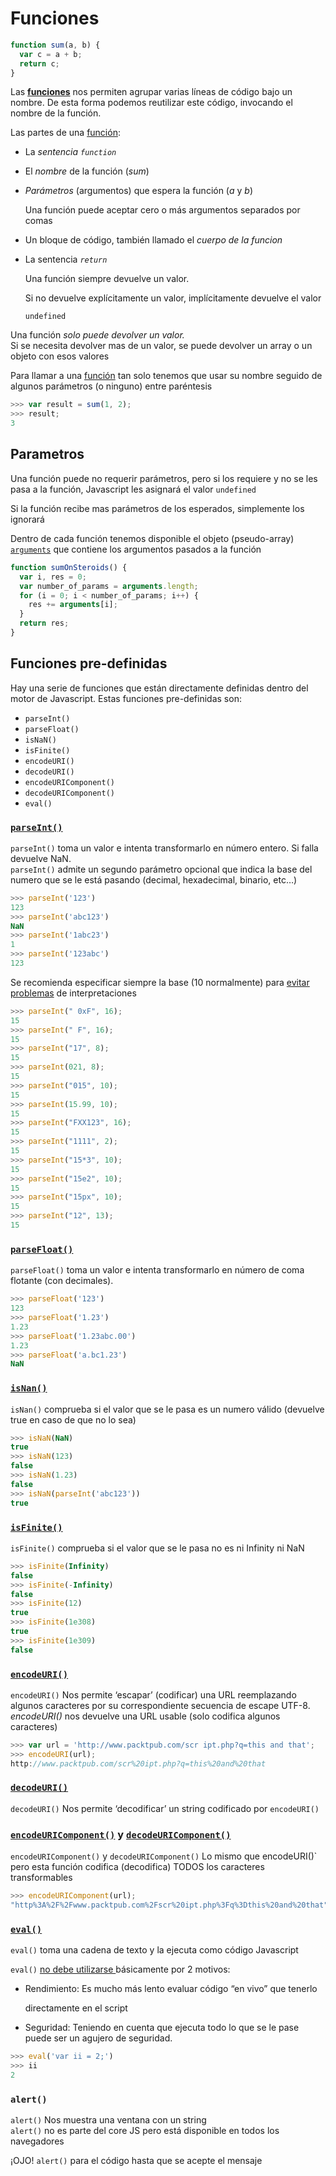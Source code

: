# Funciones

```javascript
function sum(a, b) {
  var c = a + b;
  return c;
}
```

Las [**funciones**](https://developer.mozilla.org/en/JavaScript/Reference/Functions_and_function_scope) nos permiten agrupar varias líneas de código bajo un nombre. De esta forma podemos reutilizar este código, invocando el nombre de la función.

Las partes de una [función](https://bonsaiden.github.io/JavaScript-Garden/#function):

* La _sentencia `function`_
* El _nombre_ de la función \(_sum_\)
* _Parámetros_ \(argumentos\) que espera la función \(_a_ y _b_\)

  Una función puede aceptar cero o más argumentos separados por comas

* Un bloque de código, también llamado el _cuerpo de la funcion_
* La sentencia _`return`_  

  Una función siempre devuelve un valor.  

  Si no devuelve explícitamente un valor, implícitamente devuelve el valor

  `undefined`  

Una función _solo puede devolver un valor._  
Si se necesita devolver mas de un valor, se puede devolver un array o un objeto con esos valores

Para llamar a una [función](https://developer.mozilla.org/es/Referencia_de_JavaScript_1.5/Objetos_globales/Function) tan solo tenemos que usar su nombre seguido de algunos parámetros \(o ninguno\) entre paréntesis

```javascript
>>> var result = sum(1, 2);
>>> result;
3
```

## Parametros

Una función puede no requerir parámetros, pero si los requiere y no se les pasa a la función, Javascript les asignará el valor `undefined`

Si la función recibe mas parámetros de los esperados, simplemente los ignorará

Dentro de cada función tenemos disponible el objeto \(pseudo-array\) [`arguments`](https://developer.mozilla.org/es/docs/Web/JavaScript/Guide/Obsolete_Pages/Gu%C3%ADa_JavaScript_1.5/Usando_el_objeto_arguments) que contiene los argumentos pasados a la función

```javascript
function sumOnSteroids() {
  var i, res = 0;
  var number_of_params = arguments.length;
  for (i = 0; i < number_of_params; i++) {
    res += arguments[i];
  }
  return res;
}
```

## Funciones pre-definidas

Hay una serie de funciones que están directamente definidas dentro del motor de Javascript. Estas funciones pre-definidas son:

* `parseInt()`
* `parseFloat()`
* `isNaN()`
* `isFinite()`
* `encodeURI()`
* `decodeURI()`
* `encodeURIComponent()`
* `decodeURIComponent()`
* `eval()`

### [`parseInt()`](https://developer.mozilla.org/es/Referencia_de_JavaScript_1.5/Funciones_globales/parseInt)

`parseInt()` toma un valor e intenta transformarlo en número entero. Si falla devuelve NaN.  
`parseInt()` admite un segundo parámetro opcional que indica la base del numero que se le está pasando \(decimal, hexadecimal, binario, etc…\)

```javascript
>>> parseInt('123')
123
>>> parseInt('abc123')
NaN
>>> parseInt('1abc23')
1
>>> parseInt('123abc')
123
```

Se recomienda especificar siempre la base \(10 normalmente\) para [evitar problemas](https://developer.mozilla.org/en-US/docs/Web/JavaScript/Reference/Global_Objects/parseInt#Octal_interpretations_with_no_radix) de interpretaciones

```javascript
>>> parseInt(" 0xF", 16);
15
>>> parseInt(" F", 16);
15
>>> parseInt("17", 8);
15
>>> parseInt(021, 8);
15
>>> parseInt("015", 10);
15
>>> parseInt(15.99, 10);
15
>>> parseInt("FXX123", 16);
15
>>> parseInt("1111", 2);
15
>>> parseInt("15*3", 10);
15
>>> parseInt("15e2", 10);
15
>>> parseInt("15px", 10);
15
>>> parseInt("12", 13);
15
```

### [`parseFloat()`](https://developer.mozilla.org/es/Referencia_de_JavaScript_1.5/Funciones_globales/parseFloat)

`parseFloat()` toma un valor e intenta transformarlo en número de coma flotante \(con decimales\).

```javascript
>>> parseFloat('123')
123
>>> parseFloat('1.23')
1.23
>>> parseFloat('1.23abc.00')
1.23
>>> parseFloat('a.bc1.23')
NaN
```

### [`isNan()`](https://developer.mozilla.org/es/Referencia_de_JavaScript_1.5/Funciones_globales/isNaN)

`isNan()` comprueba si el valor que se le pasa es un numero válido \(devuelve true en caso de que no lo sea\)

```javascript
>>> isNaN(NaN)
true
>>> isNaN(123)
false
>>> isNaN(1.23)
false
>>> isNaN(parseInt('abc123'))
true
```

### [`isFinite()`](https://developer.mozilla.org/es/Referencia_de_JavaScript_1.5/Funciones_globales/isFinite)

`isFinite()` comprueba si el valor que se le pasa no es ni Infinity ni NaN

```javascript
>>> isFinite(Infinity)
false
>>> isFinite(-Infinity)
false
>>> isFinite(12)
true
>>> isFinite(1e308)
true
>>> isFinite(1e309)
false
```

### [`encodeURI()`](https://developer.mozilla.org/es/Referencia_de_JavaScript_1.5/Funciones_globales/encodeURI)

`encodeURI()` Nos permite ‘escapar’ \(codificar\) una URL reemplazando algunos caracteres por su correspondiente secuencia de escape UTF-8. _encodeURI\(\)_ nos devuelve una URL usable \(solo codifica algunos caracteres\)

```javascript
>>> var url = 'http://www.packtpub.com/scr ipt.php?q=this and that';
>>> encodeURI(url);
http://www.packtpub.com/scr%20ipt.php?q=this%20and%20that
```

### [`decodeURI()`](https://developer.mozilla.org/es/Referencia_de_JavaScript_1.5/Funciones_globales/decodeURI)

`decodeURI()` Nos permite ‘decodificar’ un string codificado por `encodeURI()`

### [`encodeURIComponent()`](https://developer.mozilla.org/es/Referencia_de_JavaScript_1.5/Funciones_globales/encodeURIComponent) y [`decodeURIComponent()`](https://developer.mozilla.org/es/Referencia_de_JavaScript_1.5/Funciones_globales/decodeURIComponent)

`encodeURIComponent()` y `decodeURIComponent()` Lo mismo que encodeURI\(\)\` pero esta función codifica \(decodifica\) TODOS los caracteres transformables

```javascript
>>> encodeURIComponent(url);
"http%3A%2F%2Fwww.packtpub.com%2Fscr%20ipt.php%3Fq%3Dthis%20and%20that"
```

### [`eval()`](https://developer.mozilla.org/es/Referencia_de_JavaScript_1.5/Funciones_globales/eval)

`eval()` toma una cadena de texto y la ejecuta como código Javascript

`eval()` [no debe utilizarse ](https://bonsaiden.github.io/JavaScript-Garden/#core.eval)básicamente por 2 motivos:

* Rendimiento: Es mucho más lento evaluar código “en vivo” que tenerlo

  directamente en el script  

* Seguridad: Teniendo en cuenta que ejecuta todo lo que se le pase puede ser un agujero de seguridad.  

```javascript
>>> eval('var ii = 2;')
>>> ii
2
```

### `alert()`

`alert()` Nos muestra una ventana con un string  
`alert()` no es parte del core JS pero está disponible en todos los navegadores

¡OJO! `alert()` para el código hasta que se acepte el mensaje

